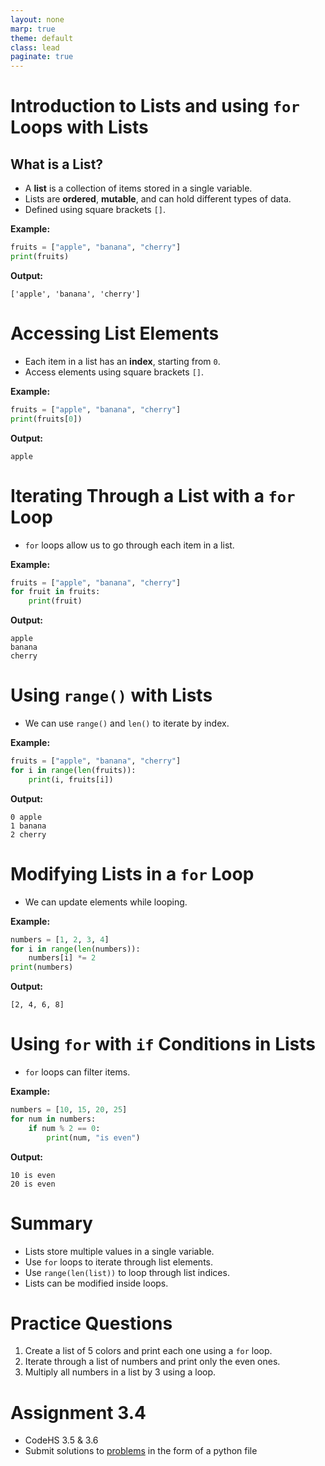 ```yaml
---
layout: none
marp: true
theme: default
class: lead
paginate: true
---
```


<!-- headingDivider: 1 -->
<!-- backgroundColor: black -->
<!-- class: invert -->

# Introduction to Lists and using `for` Loops with Lists

## What is a List?
- A **list** is a collection of items stored in a single variable.
- Lists are **ordered**, **mutable**, and can hold different types of data.
- Defined using square brackets `[]`.

**Example:**
```python
fruits = ["apple", "banana", "cherry"]
print(fruits)
```
**Output:**
```text
['apple', 'banana', 'cherry']
```

# Accessing List Elements
- Each item in a list has an **index**, starting from `0`.
- Access elements using square brackets `[]`.

**Example:**
```python
fruits = ["apple", "banana", "cherry"]
print(fruits[0])
```
**Output:**
```text
apple
```

# Iterating Through a List with a `for` Loop
- `for` loops allow us to go through each item in a list.

**Example:**
```python
fruits = ["apple", "banana", "cherry"]
for fruit in fruits:
    print(fruit)
```
**Output:**
```text
apple
banana
cherry
```

# Using `range()` with Lists
- We can use `range()` and `len()` to iterate by index.

**Example:**
```python
fruits = ["apple", "banana", "cherry"]
for i in range(len(fruits)):
    print(i, fruits[i])
```
**Output:**
```text
0 apple
1 banana
2 cherry
```

# Modifying Lists in a `for` Loop
- We can update elements while looping.

**Example:**
```python
numbers = [1, 2, 3, 4]
for i in range(len(numbers)):
    numbers[i] *= 2
print(numbers)
```
**Output:**
```text
[2, 4, 6, 8]
```

# Using `for` with `if` Conditions in Lists
- `for` loops can filter items.

**Example:**
```python
numbers = [10, 15, 20, 25]
for num in numbers:
    if num % 2 == 0:
        print(num, "is even")
```
**Output:**
```text
10 is even
20 is even
```

# Summary
- Lists store multiple values in a single variable.
- Use `for` loops to iterate through list elements.
- Use `range(len(list))` to loop through list indices.
- Lists can be modified inside loops.

# Practice Questions
1. Create a list of 5 colors and print each one using a `for` loop.
2. Iterate through a list of numbers and print only the even ones.
3. Multiply all numbers in a list by 3 using a loop.

# Assignment 3.4

- CodeHS 3.5 & 3.6
- Submit solutions to [problems](./files/assignment_1_3_4.md) in the form of a python file
